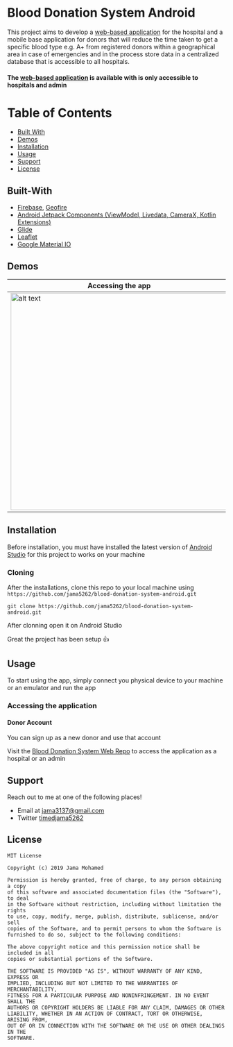 # Blood Donation System Android

This project aims to develop a [web-based application](https://github.com/jama5262/blood-donation-system-web) for the hospital and a mobile base application for donors that will reduce the time taken to get a specific blood type e.g. A+ from registered donors within a geographical area in case of emergencies and in the process store data in a centralized database that is accessible to all hospitals.

#### The [web-based application](https://github.com/jama5262/blood-donation-system-web) is available with is only accessible to hospitals and admin

# Table of Contents
- [Built With](#built-with)
- [Demos](#demos)
- [Installation](#installation)
- [Usage](#usage)
- [Support](#support)
- [License](#license)

## Built-With

- [Firebase](https://firebase.google.com/), [Geofire](https://github.com/firebase/geofire-js)
- [Android Jetpack Components (ViewModel, Livedata, CameraX, Kotlin Extensions)](https://developer.android.com/jetpack/?gclid=CjwKCAjwldHsBRAoEiwAd0JybTG_zEnM0YG2eQRWFpgvDILuP1tGH5VIM-reIThtR7Dd4zGs-SFsaxoCbjsQAvD_BwE)
- [Glide](https://github.com/bumptech/glide)
- [Leaflet](https://leafletjs.com/)
- [Google Material IO](https://material.io/develop/android/)

## Demos

Accessing the app | Viewing each activity | Registering after a donation at the hospital
------------ | ------------- | -------------
<img src="https://github.com/jama5262/blood-donation-system-android/blob/develop/gif/image.gif" alt="alt text" height="500px"> | <img src="https://github.com/jama5262/blood-donation-system-android/blob/develop/gif/image2.gif" alt="alt text" height="500px"> | <img src="https://github.com/jama5262/blood-donation-system-android/blob/develop/gif/image3.gif" height="500px">

## Installation
Before installation, you must have installed the latest version of [Android Studio](https://developer.android.com/studio) for this project to works on your machine

### Cloning
After the installations, clone this repo to your local machine using `https://github.com/jama5262/blood-donation-system-android.git`
```
git clone https://github.com/jama5262/blood-donation-system-android.git
```
After clonning open it on Android Studio

Great the project has been setup 👍

## Usage

To start using the app, simply connect you physical device to your machine or an emulator and run the app

### Accessing the application
#### Donor Account
You can sign up as a new donor and use that account

Visit the [Blood Donation System Web Repo](https://github.com/jama5262/blood-donation-system-web) to access the application as a hospital or an admin

## Support

Reach out to me at one of the following places!

- Email at jama3137@gmail.com
- Twitter [timedjama5262](https://twitter.com/timedjama5262)

## License

```
MIT License

Copyright (c) 2019 Jama Mohamed

Permission is hereby granted, free of charge, to any person obtaining a copy
of this software and associated documentation files (the "Software"), to deal
in the Software without restriction, including without limitation the rights
to use, copy, modify, merge, publish, distribute, sublicense, and/or sell
copies of the Software, and to permit persons to whom the Software is
furnished to do so, subject to the following conditions:

The above copyright notice and this permission notice shall be included in all
copies or substantial portions of the Software.

THE SOFTWARE IS PROVIDED "AS IS", WITHOUT WARRANTY OF ANY KIND, EXPRESS OR
IMPLIED, INCLUDING BUT NOT LIMITED TO THE WARRANTIES OF MERCHANTABILITY,
FITNESS FOR A PARTICULAR PURPOSE AND NONINFRINGEMENT. IN NO EVENT SHALL THE
AUTHORS OR COPYRIGHT HOLDERS BE LIABLE FOR ANY CLAIM, DAMAGES OR OTHER
LIABILITY, WHETHER IN AN ACTION OF CONTRACT, TORT OR OTHERWISE, ARISING FROM,
OUT OF OR IN CONNECTION WITH THE SOFTWARE OR THE USE OR OTHER DEALINGS IN THE
SOFTWARE.
```
